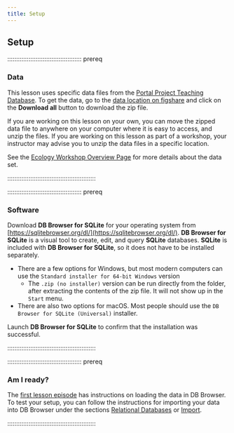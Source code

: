 ```yaml
---
title: Setup
---
```


## Setup

::::::::::::::::::::::::::::::::::::::::::  prereq

### Data

This lesson uses specific data files from the [Portal Project Teaching Database](https://figshare.com/articles/Portal_Project_Teaching_Database/1314459). To
get the data, go to the [data location on figshare](https://figshare.com/articles/Portal_Project_Teaching_Database/1314459) and click on the **Download all** button to download the zip file.

If you are working on this lesson on your own, you can move the zipped data file to
anywhere on your computer where it is easy to access, and unzip the files. If you
are working on this lesson as part of a workshop, your instructor may advise you
to unzip the data files in a specific location.

See the
[Ecology Workshop Overview Page](https://datacarpentry.org/ecology-workshop/) for more details about the data set.

::::::::::::::::::::::::::::::::::::::::::::::::::

::::::::::::::::::::::::::::::::::::::::::  prereq

### Software

Download **DB Browser for SQLite** for your operating system
from [https://sqlitebrowser.org/dl/](https://sqlitebrowser.org/dl/).
**DB Browser for SQLite** is a visual tool to create, edit, and
query **SQLite** databases. **SQLite** is included with **DB Browser
for SQLite**, so it does not have to be installed separately.

- There are a few options for Windows, but most modern computers can use the `Standard installer for 64-bit Windows` version
  - The `.zip (no installer)` version can be run directly from the folder, after extracting the contents of the zip file. It will not show up in the `Start` menu.
- There are also two options for macOS. Most people should use the `DB Browser for SQLite (Universal)` installer.

Launch **DB Browser for SQLite** to confirm that the installation was successful.

::::::::::::::::::::::::::::::::::::::::::::::::::

::::::::::::::::::::::::::::::::::::::::::  prereq

### Am I ready?

The [first lesson episode](episodes/00-sql-introduction.md) has instructions
on loading the data in DB Browser. To test your setup, you can follow the instructions for importing your data into DB Browser under the sections [Relational
Databases](../episodes/00-sql-introduction.md#relational-databases) or [Import](../episodes/00-sql-introduction.md#import).

::::::::::::::::::::::::::::::::::::::::::::::::::


